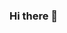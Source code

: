 ### Hi there 👋

<!--
**Irsa09/Irsa09** is a ✨ _special_ ✨ repository because its `README.md` (this file) appears on your GitHub profile.

Here are some ideas to get you started:

- 🔭 I’m currently working on nothing
- 🌱 I’m currently learning programming languages
- 👯 I’m looking to collaborate on ...
- 🤔 I’m looking for help with programming
- 💬 Ask me about ...
- 📫 How to reach me: ...
- 😄 Pronouns: ...
- ⚡ Fun fact: ...
-->
